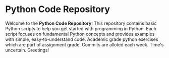 # Python Code Repository

Welcome to the **Python Code Repository**! This repository contains basic Python scripts to help you get started with programming in Python. Each script focuses on fundamental Python concepts and provides examples with simple, easy-to-understand code. Academic grade python exercises which are part of assignment grade.
Commits are alloted each week. Time's uncertain. Greetings!
